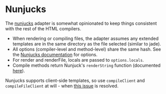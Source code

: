 Nunjucks
====

The [nunjucks](http://jlongster.github.io/nunjucks/) adapter is somewhat opinionated to keep things consistent with the rest of the HTML compilers.

- When rendering or compiling files, the adapter assumes any extended templates are in the same directory as the file selected (similar to jade).
- All options (compiler-level and method-level)  share the same hash.  See the [Nunjucks documentation](http://jlongster.github.io/nunjucks/templating.html) for options.
- For render and renderFile, locals are passed to `options.locals`.
- Compile methods return Nunjuck's `renderString` function (documented [here](http://jlongster.github.io/nunjucks/api.html#renderstring)).

Nunjucks supports client-side templates, so use `compileClient` and `compileFileClient` at will - when [this issue](https://github.com/jlongster/nunjucks/issues/129) is resolved.  
